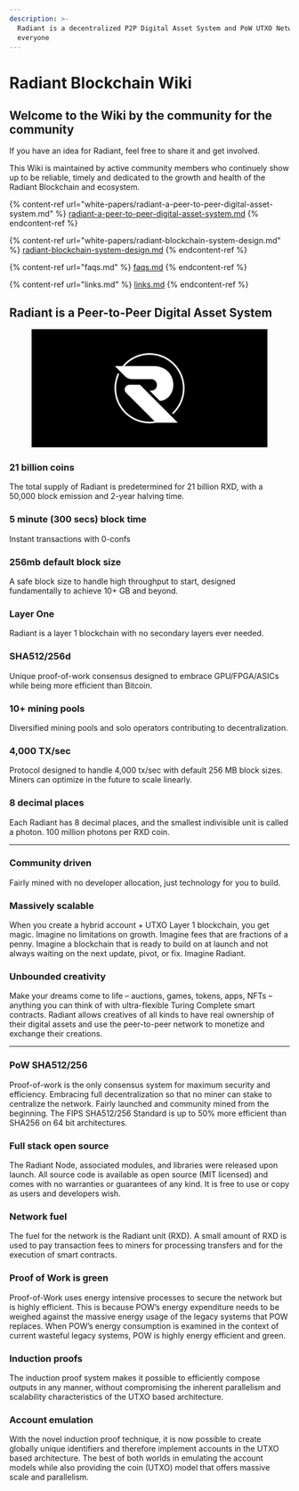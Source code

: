 ```yaml
---
description: >-
  Radiant is a decentralized P2P Digital Asset System and PoW UTXO Network for
  everyone
---
```


# Radiant Blockchain Wiki

## Welcome to the Wiki by the community for the community

If you have an idea for Radiant, feel free to share it and get involved.&#x20;

This Wiki is maintained by active community members who continuely show up to be reliable, timely and dedicated to the growth and health of the Radiant Blockchain and ecosystem.

{% content-ref url="white-papers/radiant-a-peer-to-peer-digital-asset-system.md" %}
[radiant-a-peer-to-peer-digital-asset-system.md](white-papers/radiant-a-peer-to-peer-digital-asset-system.md)
{% endcontent-ref %}

{% content-ref url="white-papers/radiant-blockchain-system-design.md" %}
[radiant-blockchain-system-design.md](white-papers/radiant-blockchain-system-design.md)
{% endcontent-ref %}

{% content-ref url="faqs.md" %}
[faqs.md](faqs.md)
{% endcontent-ref %}

{% content-ref url="links.md" %}
[links.md](links.md)
{% endcontent-ref %}

## Radiant is a Peer-to-Peer Digital Asset System

<figure><img src=".gitbook/assets/rxd-social-preview.png" alt=""><figcaption></figcaption></figure>

### 21 billion coins

The total supply of Radiant is predetermined for 21 billion RXD, with a 50,000 block emission and 2-year halving time.

### 5 minute (300 secs) block time

Instant transactions with 0-confs

### 256mb default block size

A safe block size to handle high throughput to start, designed fundamentally to achieve 10+ GB and beyond.

### Layer One

Radiant is a layer 1 blockchain with no secondary layers ever needed.

### SHA512/256d

Unique proof-of-work consensus designed to embrace GPU/FPGA/ASICs while being more efficient than Bitcoin.

### 10+ mining pools

Diversified mining pools and solo operators contributing to decentralization.

### 4,000 TX/sec

Protocol designed to handle 4,000 tx/sec with default 256 MB block sizes. Miners can optimize in the future to scale linearly.

### 8 decimal places

Each Radiant has 8 decimal places, and the smallest indivisible unit is called a photon. 100 million photons per RXD coin.

***

### Community driven

Fairly mined with no developer allocation, just technology for you to build.

### Massively scalable

When you create a hybrid account + UTXO Layer 1 blockchain, you get magic. Imagine no limitations on growth. Imagine fees that are fractions of a penny. Imagine a blockchain that is ready to build on at launch and not always waiting on the next update, pivot, or fix. Imagine Radiant.

### Unbounded creativity

Make your dreams come to life – auctions, games, tokens, apps, NFTs – anything you can think of with ultra-flexible Turing Complete smart contracts. Radiant allows creatives of all kinds to have real ownership of their digital assets and use the peer-to-peer network to monetize and exchange their creations.

***

### PoW SHA512/256

Proof-of-work is the only consensus system for maximum security and efficiency. Embracing full decentralization so that no miner can stake to centralize the network. Fairly launched and community mined from the beginning. The FIPS SHA512/256 Standard is up to 50% more efficient than SHA256 on 64 bit architectures.

### Full stack open source

The Radiant Node, associated modules, and libraries were released upon launch. All source code is available as open source (MIT licensed) and comes with no warranties or guarantees of any kind. It is free to use or copy as users and developers wish.

### Network fuel

The fuel for the network is the Radiant unit (RXD). A small amount of RXD is used to pay transaction fees to miners for processing transfers and for the execution of smart contracts.

### Proof of Work is green

Proof-of-Work uses energy intensive processes to secure the network but is highly efficient. This is because POW’s energy expenditure needs to be weighed against the massive energy usage of the legacy systems that POW replaces. When POW’s energy consumption is examined in the context of current wasteful legacy systems, POW is highly energy efficient and green.

### Induction proofs

The induction proof system makes it possible to efficiently compose outputs in any manner, without compromising the inherent parallelism and scalability characteristics of the UTXO based architecture.

### Account emulation

With the novel induction proof technique, it is now possible to create globally unique identifiers and therefore implement accounts in the UTXO based architecture. The best of both worlds in emulating the account models while also providing the coin (UTXO) model that offers massive scale and parallelism.

